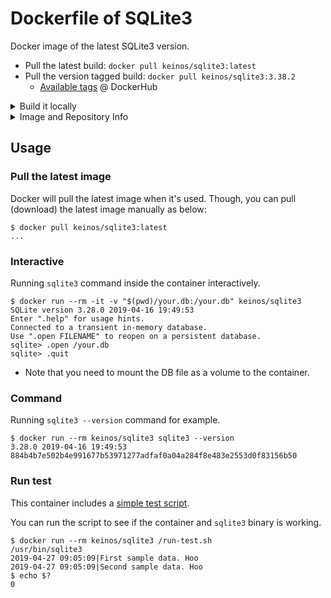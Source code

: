 <!-- markdownlint-disable MD001 MD033 MD034 -->
# Dockerfile of SQLite3

Docker image of the latest SQLite3 version.

- Pull the latest build: `docker pull keinos/sqlite3:latest`
- Pull the version tagged build: `docker pull keinos/sqlite3:3.38.2`
  - [Available tags](https://hub.docker.com/r/keinos/sqlite3/tags) @ DockerHub

<details><summary>Build it locally</summary>

```shellsession
$ git clone https://github.com/KEINOS/Dockerfile_of_SQLite3.git
$ cd Dockerfile_of_SQLite3
$ docker build -t keinos/sqlite3:latest .
...
```

</details>

<details><summary>Image and Repository Info</summary>

- Current SQLite3 version: [VERSION_SQLite3.txt](https://github.com/KEINOS/Dockerfile_of_SQLite3/blob/master/VERSION_SQLite3.txt)
- Repositories:
  - Image: https://hub.docker.com/r/keinos/sqlite3 @ DockerHub
  - Dockerfile: https://github.com/KEINOS/Dockerfile_of_SQLite3 @ GitHub
- Issues: https://github.com/KEINOS/Dockerfile_of_SQLite3/issues @ GitHub
- Build Info:
  - Base Image: `alpine:latest`
  - SQLite3 Source: [https://www.sqlite.org/src/](https://www.sqlite.org/src/doc/trunk/README.md) @ SQLite.org
  - Basic Vulnerability Scan:
    - Snyk and Azure Container Scan.
    - See the [Security overview](https://github.com/KEINOS/Dockerfile_of_SQLite3/security) for the details.

</details>

## Usage

### Pull the latest image

Docker will pull the latest image when it's used. Though, you can pull (download) the latest image manually as below:

```shellsession
$ docker pull keinos/sqlite3:latest
...
```

### Interactive

Running `sqlite3` command inside the container interactively.

```shellsession
$ docker run --rm -it -v "$(pwd)/your.db:/your.db" keinos/sqlite3
SQLite version 3.28.0 2019-04-16 19:49:53
Enter ".help" for usage hints.
Connected to a transient in-memory database.
Use ".open FILENAME" to reopen on a persistent database.
sqlite> .open /your.db
sqlite> .quit
```

- Note that you need to mount the DB file as a volume to the container.

### Command

Running `sqlite3 --version` command for example.

```shellsession
$ docker run --rm keinos/sqlite3 sqlite3 --version
3.28.0 2019-04-16 19:49:53 884b4b7e502b4e991677b53971277adfaf0a04a284f8e483e2553d0f83156b50
```

### Run test

This container includes a [simple test script](https://github.com/KEINOS/Dockerfile_of_SQLite3/blob/master/run-test.sh).

You can run the script to see if the container and `sqlite3` binary is working.

```shellsession
$ docker run --rm keinos/sqlite3 /run-test.sh
/usr/bin/sqlite3
2019-04-27 09:05:09|First sample data. Hoo
2019-04-27 09:05:09|Second sample data. Hoo
$ echo $?
0
```
